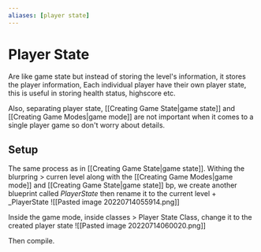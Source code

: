 ```yaml
---
aliases: [player state]
---
```

# Player State
Are like game state but instead of storing the level's information, it stores the player information, Each individual player have their own player state, this is useful in storing health status, highscore etc.

Also, separating player state, [[Creating Game State|game state]] and [[Creating Game Modes|game mode]] are not important when it comes to a single player game so don't worry about details.

## Setup
The same process as in [[Creating Game State|game state]]. Withing the blurpring > curren level along with the [[Creating Game Modes|game mode]] and [[Creating Game State|game state]] bp, we create another blueprint called *PlayerState* then rename it to the current level + \_PlayerState
![[Pasted image 20220714055914.png]]

Inside the game mode, inside classes > Player State Class, change it to the created player state
![[Pasted image 20220714060020.png]]

Then compile.